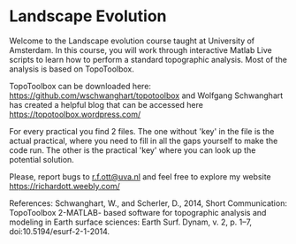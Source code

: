 # Landscape Evolution
Welcome to the Landscape evolution course taught at University of Amsterdam. In
this course, you will work through interactive Matlab Live scripts to learn how
to perform a standard topographic analysis. Most of the analysis is based on 
TopoToolbox.

TopoToolbox can be downloaded here: https://github.com/wschwanghart/topotoolbox
and Wolfgang Schwanghart has created a helpful blog that can be accessed here
https://topotoolbox.wordpress.com/

For every practical you find 2 files. The one without 'key' in the file is the
actual practical, where you need to fill in all the gaps yourself to make the code
run. The other is the practical 'key' where you can look up the potential solution.

Please, report bugs to r.f.ott@uva.nl and feel free to explore my website
https://richardott.weebly.com/

References:
Schwanghart, W., and Scherler, D., 2014, Short Communication: TopoToolbox 2-MATLAB-
based software for topographic analysis and modeling in Earth surface sciences: Earth Surf.
Dynam, v. 2, p. 1–7, doi:10.5194/esurf-2-1-2014.


